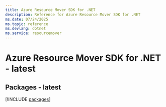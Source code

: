 ```yaml
---
title: Azure Resource Mover SDK for .NET
description: Reference for Azure Resource Mover SDK for .NET
ms.date: 07/24/2025
ms.topic: reference
ms.devlang: dotnet
ms.service: resourcemover
---
```

# Azure Resource Mover SDK for .NET - latest
## Packages - latest
[!INCLUDE [packages](resource-mover-index.md)]